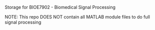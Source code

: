 Storage for BIOE7902 - Biomedical Signal Processing

NOTE: This repo DOES NOT contain all MATLAB module files to do full signal processing
